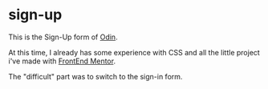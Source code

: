 # sign-up

This is the Sign-Up form of <a href="https://www.theodinproject.com/lessons/node-path-intermediate-html-and-css-sign-up-form">Odin</a>.

At this time, I already has some experience with CSS and all the little project i've made with <a href="https://www.frontendmentor.io/">FrontEnd Mentor</a>.

The "difficult" part was to switch to the sign-in form.
